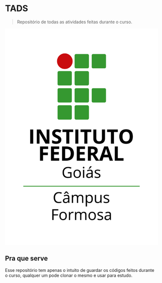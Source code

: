 # TADS
> Repositório de todas as atividades feitas durante o curso.

![](logo-ifg-formosa.png)

## Pra que serve

Esse repositório tem apenas o intuito de guardar os códigos feitos durante o curso, qualquer um pode clonar o mesmo e usar para estudo.
